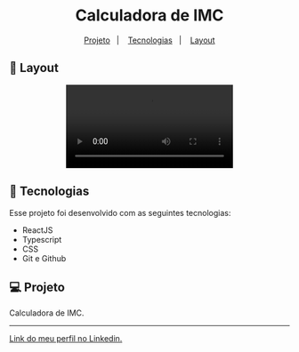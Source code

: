 <h1 align="center"> Calculadora de IMC </h1>

<p align="center">
  <a href="#-projeto">Projeto</a>&nbsp;&nbsp;&nbsp;|&nbsp;&nbsp;&nbsp;
  <a href="#-tecnologias">Tecnologias</a>&nbsp;&nbsp;&nbsp;|&nbsp;&nbsp;&nbsp;
  <a href="#-layout">Layout</a>
</p>

## 🔖 Layout

<p align="center">
  <video src="https://user-images.githubusercontent.com/111329429/198901114-8c5d22e7-e0a9-4930-ab78-463164ccf194.mp4">
</p>

## 🚀 Tecnologias

Esse projeto foi desenvolvido com as seguintes tecnologias:

- ReactJS
- Typescript
- CSS
- Git e Github

## 💻 Projeto

Calculadora de IMC.

---

[Link do meu perfil no Linkedin.](https://www.linkedin.com/in/felipe-moises-4a1b58248/) 
